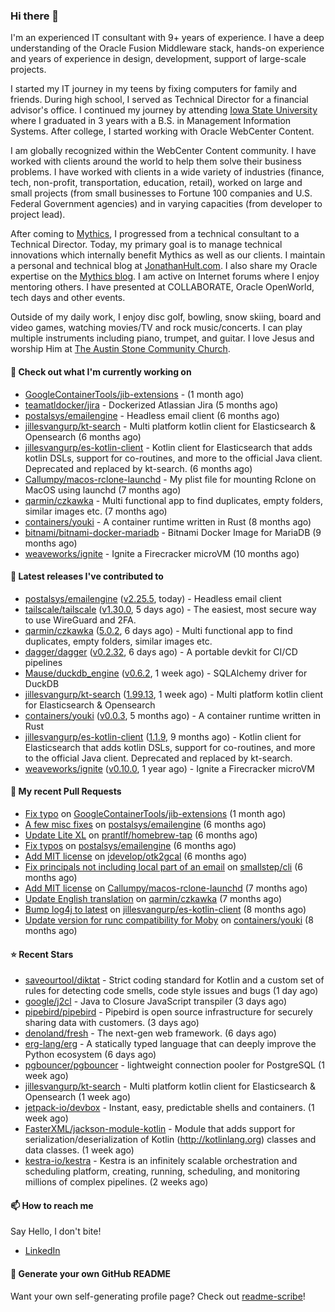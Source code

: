 ### Hi there 👋

I'm an experienced IT consultant with 9+ years of experience. I have a deep understanding of the Oracle Fusion Middleware stack, hands-on experience and years of experience in design, development, support of large-scale projects.

I started my IT journey in my teens by fixing computers for family and friends. During high school, I served as Technical Director for a financial advisor's office. I continued my journey by attending [Iowa State University](iastate.edu) where I graduated in 3 years with a B.S. in Management Information Systems. After college, I started working with Oracle WebCenter Content.

I am globally recognized within the WebCenter Content community. I have worked with clients around the world to help them solve their business problems. I have worked with clients in a wide variety of industries (finance, tech, non-profit, transportation, education, retail), worked on large and small projects (from small businesses to Fortune 100 companies and U.S. Federal Government agencies) and in varying capacities (from developer to project lead).

After coming to [Mythics](https://www.mythics.com/), I progressed from a technical consultant to a Technical Director. Today, my primary goal is to manage technical innovations which internally benefit Mythics as well as our clients. I maintain a personal and technical blog at [JonathanHult.com](https://jonathanhult.com). I also share my Oracle expertise on the [Mythics blog](https://www.mythics.com/about/blog/). I am active on Internet forums where I enjoy mentoring others. I have presented at COLLABORATE, Oracle OpenWorld, tech days and other events.

Outside of my daily work, I enjoy disc golf, bowling, snow skiing, board and video games, watching movies/TV and rock music/concerts. I can play multiple instruments including piano, trumpet, and guitar. I love Jesus and worship Him at [The Austin Stone Community Church](https://austinstone.org/).

#### 👷 Check out what I'm currently working on

- [GoogleContainerTools/jib-extensions](https://github.com/GoogleContainerTools/jib-extensions) -  (1 month ago)
- [teamatldocker/jira](https://github.com/teamatldocker/jira) - Dockerized Atlassian Jira (5 months ago)
- [postalsys/emailengine](https://github.com/postalsys/emailengine) - Headless email client (6 months ago)
- [jillesvangurp/kt-search](https://github.com/jillesvangurp/kt-search) - Multi platform kotlin client for Elasticsearch &amp; Opensearch (6 months ago)
- [jillesvangurp/es-kotlin-client](https://github.com/jillesvangurp/es-kotlin-client) - Kotlin client for Elasticsearch that adds kotlin DSLs, support for co-routines, and more to the official Java client. Deprecated and replaced by kt-search. (6 months ago)
- [Callumpy/macos-rclone-launchd](https://github.com/Callumpy/macos-rclone-launchd) - My plist file for mounting Rclone on MacOS using launchd (7 months ago)
- [qarmin/czkawka](https://github.com/qarmin/czkawka) - Multi functional app to find duplicates, empty folders, similar images etc. (7 months ago)
- [containers/youki](https://github.com/containers/youki) - A container runtime written in Rust (8 months ago)
- [bitnami/bitnami-docker-mariadb](https://github.com/bitnami/bitnami-docker-mariadb) - Bitnami Docker Image for MariaDB (9 months ago)
- [weaveworks/ignite](https://github.com/weaveworks/ignite) - Ignite a Firecracker microVM (10 months ago)

#### 🔭 Latest releases I've contributed to

- [postalsys/emailengine](https://github.com/postalsys/emailengine) ([v2.25.5](https://github.com/postalsys/emailengine/releases/tag/v2.25.5), today) - Headless email client
- [tailscale/tailscale](https://github.com/tailscale/tailscale) ([v1.30.0](https://github.com/tailscale/tailscale/releases/tag/v1.30.0), 5 days ago) - The easiest, most secure way to use WireGuard and 2FA.
- [qarmin/czkawka](https://github.com/qarmin/czkawka) ([5.0.2](https://github.com/qarmin/czkawka/releases/tag/5.0.2), 6 days ago) - Multi functional app to find duplicates, empty folders, similar images etc.
- [dagger/dagger](https://github.com/dagger/dagger) ([v0.2.32](https://github.com/dagger/dagger/releases/tag/v0.2.32), 6 days ago) - A portable devkit for CI/CD pipelines
- [Mause/duckdb_engine](https://github.com/Mause/duckdb_engine) ([v0.6.2](https://github.com/Mause/duckdb_engine/releases/tag/v0.6.2), 1 week ago) - SQLAlchemy driver for DuckDB
- [jillesvangurp/kt-search](https://github.com/jillesvangurp/kt-search) ([1.99.13](https://github.com/jillesvangurp/kt-search/releases/tag/1.99.13), 1 week ago) - Multi platform kotlin client for Elasticsearch &amp; Opensearch
- [containers/youki](https://github.com/containers/youki) ([v0.0.3](https://github.com/containers/youki/releases/tag/v0.0.3), 5 months ago) - A container runtime written in Rust
- [jillesvangurp/es-kotlin-client](https://github.com/jillesvangurp/es-kotlin-client) ([1.1.9](https://github.com/jillesvangurp/es-kotlin-client/releases/tag/1.1.9), 9 months ago) - Kotlin client for Elasticsearch that adds kotlin DSLs, support for co-routines, and more to the official Java client. Deprecated and replaced by kt-search.
- [weaveworks/ignite](https://github.com/weaveworks/ignite) ([v0.10.0](https://github.com/weaveworks/ignite/releases/tag/v0.10.0), 1 year ago) - Ignite a Firecracker microVM

#### 🔨 My recent Pull Requests

- [Fix typo](https://github.com/GoogleContainerTools/jib-extensions/pull/131) on [GoogleContainerTools/jib-extensions](https://github.com/GoogleContainerTools/jib-extensions) (1 month ago)
- [A few misc fixes](https://github.com/postalsys/emailengine/pull/117) on [postalsys/emailengine](https://github.com/postalsys/emailengine) (6 months ago)
- [Update Lite XL](https://github.com/prantlf/homebrew-tap/pull/1) on [prantlf/homebrew-tap](https://github.com/prantlf/homebrew-tap) (6 months ago)
- [Fix typos](https://github.com/postalsys/emailengine/pull/112) on [postalsys/emailengine](https://github.com/postalsys/emailengine) (6 months ago)
- [Add MIT license](https://github.com/jdevelop/otk2gcal/pull/1) on [jdevelop/otk2gcal](https://github.com/jdevelop/otk2gcal) (6 months ago)
- [Fix principals not including local part of an email](https://github.com/smallstep/cli/pull/635) on [smallstep/cli](https://github.com/smallstep/cli) (6 months ago)
- [Add MIT license](https://github.com/Callumpy/macos-rclone-launchd/pull/1) on [Callumpy/macos-rclone-launchd](https://github.com/Callumpy/macos-rclone-launchd) (7 months ago)
- [Update English translation](https://github.com/qarmin/czkawka/pull/585) on [qarmin/czkawka](https://github.com/qarmin/czkawka) (7 months ago)
- [Bump log4j to latest](https://github.com/jillesvangurp/es-kotlin-client/pull/76) on [jillesvangurp/es-kotlin-client](https://github.com/jillesvangurp/es-kotlin-client) (8 months ago)
- [Update version for runc compatibility for Moby](https://github.com/containers/youki/pull/530) on [containers/youki](https://github.com/containers/youki) (8 months ago)

#### ⭐ Recent Stars

- [saveourtool/diktat](https://github.com/saveourtool/diktat) - Strict coding standard for Kotlin and a custom set of rules for detecting code smells, code style issues and bugs (1 day ago)
- [google/j2cl](https://github.com/google/j2cl) - Java to Closure JavaScript transpiler (3 days ago)
- [pipebird/pipebird](https://github.com/pipebird/pipebird) - Pipebird is open source infrastructure for securely sharing data with customers. (3 days ago)
- [denoland/fresh](https://github.com/denoland/fresh) - The next-gen web framework. (6 days ago)
- [erg-lang/erg](https://github.com/erg-lang/erg) - A statically typed language that can deeply improve the Python ecosystem (6 days ago)
- [pgbouncer/pgbouncer](https://github.com/pgbouncer/pgbouncer) - lightweight connection pooler for PostgreSQL (1 week ago)
- [jillesvangurp/kt-search](https://github.com/jillesvangurp/kt-search) - Multi platform kotlin client for Elasticsearch &amp; Opensearch (1 week ago)
- [jetpack-io/devbox](https://github.com/jetpack-io/devbox) - Instant, easy, predictable shells and containers. (1 week ago)
- [FasterXML/jackson-module-kotlin](https://github.com/FasterXML/jackson-module-kotlin) - Module that adds support for serialization/deserialization of Kotlin (http://kotlinlang.org) classes and data classes. (1 week ago)
- [kestra-io/kestra](https://github.com/kestra-io/kestra) - Kestra is an infinitely scalable orchestration and scheduling platform, creating, running, scheduling, and monitoring millions of complex pipelines. (2 weeks ago)

#### 📫 How to reach me

Say Hello, I don't bite!

- [LinkedIn](https://www.linkedin.com/in/jonathanhult)

#### 📖 Generate your own GitHub README

Want your own self-generating profile page? Check out [readme-scribe](https://github.com/muesli/readme-scribe)!
